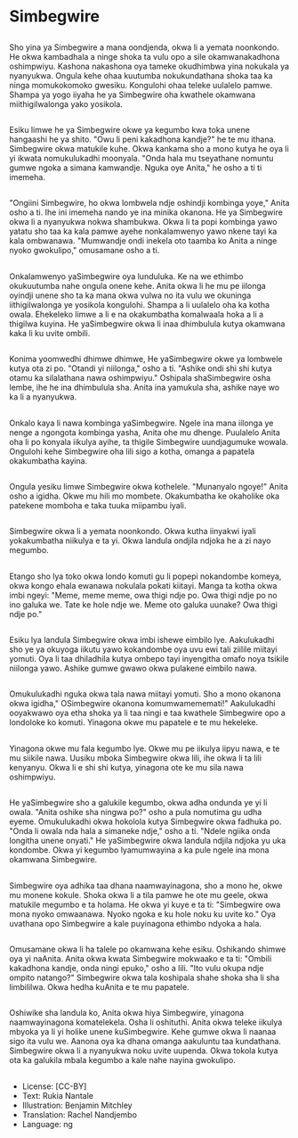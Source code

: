 # Simbegwire

##
Sho yina ya Simbegwire a mana oondjenda, okwa li a yemata noonkondo. He okwa kambadhala a ninge shoka ta vulu opo a sile okamwanakadhona oshimpwiyu. Kashona nakashona oya tameke okudhimbwa yina nokukala ya nyanyukwa. Ongula kehe ohaa kuutumba nokukundathana shoka taa ka ninga momukokomoko gwesiku. Kongulohi ohaa teleke uulalelo pamwe. Shampa ya yogo iiyaha he ya Simbegwire oha kwathele okamwana miithigilwalonga yako yosikola.

##
Esiku limwe he ya Simbegwire okwe ya kegumbo kwa toka unene hangaashi he ya shito. "Owu li peni kakadhona kandje?" he te mu ithana. Simbegwire okwa matukile kuhe. Okwa kankama sho a mono kutya he oya li yi ikwata nomukulukadhi moonyala. "Onda hala mu tseyathane nomuntu gumwe ngoka a simana kamwandje. Nguka oye Anita," he osho a ti ti imemeha.

##
"Ongiini Simbegwire, ho okwa lombwela ndje oshindji kombinga yoye," Anita osho a ti. Ihe ini imemeha nando ye ina minika okanona. He ya Simbegwire okwa li a nyanyukwa nokwa shambukwa. Okwa li ta popi kombinga yawo yatatu sho taa ka kala pamwe ayehe nonkalamwenyo yawo nkene tayi ka kala ombwanawa. "Mumwandje ondi inekela oto taamba ko Anita a ninge nyoko gwokulipo," omusamane osho a ti.

##
Onkalamwenyo yaSimbegwire oya lunduluka. Ke na we ethimbo okukuutumba nahe ongula onene kehe. Anita okwa li he mu pe iilonga oyindji unene sho ta ka mana okwa vulwa no ita vulu we okuninga iithigilwalonga ye yosikola kongulohi. Shampa a li uulalelo oha ka kotha owala. Ehekeleko limwe a li e na okakumbatha komalwaala hoka a li a thigilwa kuyina. He yaSimbegwire okwa li inaa dhimbulula kutya okamwana kaka li ku uvite ombili.

##
Konima yoomwedhi dhimwe dhimwe, He yaSimbegwire okwe ya lombwele kutya ota zi po. "Otandi yi niilonga," osho a ti. "Ashike ondi shi shi kutya otamu ka silalathana nawa oshimpwiyu." Oshipala shaSimbegwire osha lembe, ihe he ina dhimbulula sha. Anita ina yamukula sha, ashike naye wo ka li a nyanyukwa.

##
Onkalo kaya li nawa kombinga yaSimbegwire. Ngele ina mana iilonga ye nenge a ngongota kombinga yasha, Anita ohe mu dhenge. Puulalelo Anita oha li po konyala iikulya ayihe, ta thigile Simbegwire uundjagumuke wowala. Ongulohi kehe Simbegwire oha lili sigo a kotha, omanga a papatela okakumbatha kayina.

##
Ongula yesiku limwe Simbegwire okwa kothelele. "Munanyalo ngoye!" Anita osho a igidha. Okwe mu hili mo mombete. Okakumbatha ke okaholike oka patekene momboha e taka tuuka miipambu iyali.

##
Simbegwire okwa li a yemata noonkondo. Okwa kutha iinyakwi iyali yokakumbatha niikulya e ta yi. Okwa landula ondjila ndjoka he a zi nayo megumbo.

##
Etango sho lya toko okwa londo komuti gu li popepi nokandombe komeya, okwa kongo ehala ewanawa nokulala pokati kiitayi. Manga ta kotha okwa imbi ngeyi: "Meme, meme meme, owa thigi ndje po. Owa thigi ndje po no ino galuka we. Tate ke hole ndje we. Meme oto galuka uunake? Owa thigi ndje po."

##
Esiku lya landula Simbegwire okwa imbi ishewe eimbilo lye. Aakulukadhi sho ye ya okuyoga iikutu yawo kokandombe oya uvu ewi tali ziilile miitayi yomuti. Oya li taa dhiladhila kutya ombepo tayi inyengitha omafo noya tsikile niilonga yawo. Ashike gumwe gwawo okwa pulakene eimbilo nawa.

##
Omukulukadhi nguka okwa tala nawa miitayi yomuti. Sho a mono okanona okwa igidha," OSimbegwire okanona komumwamememati!" Aakulukadhi ooyakwawo oya etha shoka ya li taa ningi e taa kwathele Simbegwire opo a londoloke ko komuti. Yinagona okwe mu papatele e te mu hekeleke.

##
Yinagona okwe mu fala kegumbo lye. Okwe mu pe iikulya iipyu nawa, e te mu siikile nawa. Uusiku mboka Simbegwire okwa lili, ihe okwa li ta lili kenyanyu. Okwa li e shi shi kutya, yinagona ote ke mu sila nawa oshimpwiyu.

##
He yaSimbegwire sho a galukile kegumbo, okwa adha ondunda ye yi li owala. "Anita oshike sha ningwa po?" osho a pula nomutima gu udha eyeme. Omukulukadhi okwa hokolola kutya Simbegwire okwa fadhuka po. "Onda li owala nda hala a simaneke ndje," osho a ti. "Ndele ngiika onda longitha unene onyati." He yaSimbegwire okwa landula ndjila ndjoka yu uka kondombe. Okwa yi kegumbo lyamumwayina a ka pule ngele ina mona okamwana Simbegwire.

##
Simbegwire oya adhika taa dhana naamwayinagona, sho a mono he, okwe mu monene kokule. Shoka okwa li a tila pamwe he ote mu geele, okwa matukile megumbo e ta holama. He okwa yi kuye e ta ti: "Simbegwire owa mona nyoko omwaanawa. Nyoko ngoka e ku hole noku ku uvite ko." Oya uvathana opo Simbegwire a kale puyinagona ethimbo ndyoka a hala.

##
Omusamane okwa li ha talele po okamwana kehe esiku. Oshikando shimwe oya yi naAnita. Anita okwa kwata Simbegwire mokwaako e ta ti: "Ombili kakadhona kandje, onda ningi epuko," osho a lili. "Ito vulu okupa ndje ompito natango?" Simbegwire okwa tala koshipala shahe shoka sha li sha limbililwa. Okwa hedha kuAnita e te mu papatele.

##
Oshiwike sha landula ko, Anita okwa hiya Simbegwire, yinagona naamwayinagona komatelekela. Osha li oshituthi. Anita okwa teleke iikulya mbyoka ya li yi holike unene kuSimbegwire. Kehe gumwe okwa li naanaa sigo ita vulu we. Aanona oya ka dhana omanga aakuluntu taa kundathana. Simbegwire okwa li a nyanyukwa noku uvite uupenda. Okwa tokola kutya ota ka galukila mbala kegumbo a kale nahe nayina gwokulipo.

##
* License: [CC-BY]
* Text: Rukia Nantale
* Illustration: Benjamin Mitchley
* Translation: Rachel Nandjembo
* Language: ng
